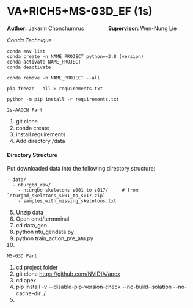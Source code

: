 # VA+RICH5+MS-G3D_EF (1s)


**Author:** Jakarin Chonchumrus      **Supervisor:** Wen-Nung Lie

*Conda Technique*
```
conda env list
conda create -n NAME_PROJECT python==3.8 (version) 
conda activate NAME_PROJECT
conda deactivate

conda remove -n NAME_PROJECT --all 

pip freeze --all > requirements.txt

python -m pip install -r requirements.txt
```

```2s-AAGCN Part```
1. git clone
2. conda create
3. install requirements
4. Add directory /data
#### Directory Structure

Put downloaded data into the following directory structure:

```
- data/
  - nturgbd_raw/
    - nturgbd_skeletons_s001_to_s017/     # from `nturgbd_skeletons_s001_to_s017.zip`
    - samples_with_missing_skeletons.txt
```

5. Unzip data
6. Open cmd/termminal
7. cd data_gen
8. python ntu_gendata.py
9. python train_action_pre_atu.py
10. 


```MS-G3D Part```
1. cd project folder
2. git clone https://github.com/NVIDIA/apex
3. cd apex
4. pip install -v --disable-pip-version-check --no-build-isolation --no-cache-dir ./
5. 

